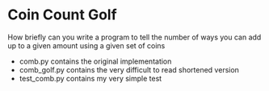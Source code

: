 Coin Count Golf
===============

How briefly can you write a program to tell the number of ways you can add up to a given amount using a given set of coins

+ comb.py contains the original implementation
+ comb_golf.py contains the very difficult to read shortened version
+ test_comb.py contains my very simple test
